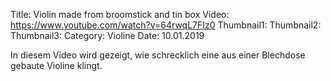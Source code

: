Title: Violin made from broomstick and tin box
Video: https://www.youtube.com/watch?v=64rwqL7FIz0
Thumbnail1: 
Thumbnail2: 
Thumbnail3: 
Category: Violine
Date: 10.01.2019 

In diesem Video wird gezeigt, wie schrecklich eine aus einer Blechdose gebaute Violine klingt.
